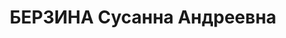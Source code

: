 ---
title: БЕРЗИНА Сусанна Андреевна
description: 'Род. в 1898, Латвия, латышка. Проживала: г. Бийск. Делопроизводитель
  школы

  Арестована 20.02.1937. Обв. по ст. 58-8, 11. Приговор: ВК ВС СССР, 29.04.1937 –
  8 лет с последующим поражением в правах на 5 лет.

  Реабилитирована верховным судом СССР 06.03.1962'
---